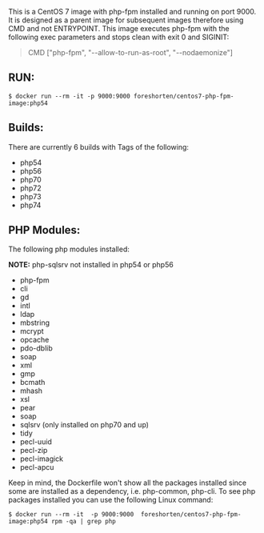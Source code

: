 This is a CentOS 7 image with php-fpm installed and running on port 9000.   It is designed as a parent image for subsequent images therefore using CMD and not ENTRYPOINT.  This image executes php-fpm with the following exec parameters and stops clean with exit 0 and SIGINIT:

> CMD ["php-fpm", "--allow-to-run-as-root", "--nodaemonize"]

## RUN:

    $ docker run --rm -it -p 9000:9000 foreshorten/centos7-php-fpm-image:php54


## Builds:

There are currently 6 builds with Tags of  the following:
 - php54
 - php56
 - php70
 - php72
 - php73
 - php74

## PHP Modules:

The following php modules installed: 

**NOTE:** php-sqlsrv not installed in php54 or php56

 - php-fpm 
 - cli
 - gd 
 - intl 
 - ldap 
 - mbstring 
 - mcrypt 
 - opcache 
 - pdo-dblib 
 - soap 
 - xml 
 - gmp
 - bcmath 
 - mhash 
 - xsl 
 - pear 
 - soap 
 - sqlsrv   (only installed on php70 and up)
 - tidy 
 - pecl-uuid 
 - pecl-zip 
 - pecl-imagick 
 - pecl-apcu

Keep in mind, the Dockerfile won't show all the packages installed since some are installed as a dependency,  i.e. php-common, php-cli.  To see php packages installed you can use the following Linux command:

    $ docker run --rm -it  -p 9000:9000  foreshorten/centos7-php-fpm-image:php54 rpm -qa | grep php



